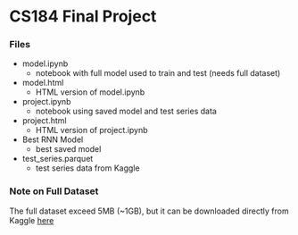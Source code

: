 # CS184 Final Project

### Files
- model.ipynb
    - notebook with full model used to train and test (needs full dataset)
- model.html
    - HTML version of model.ipynb
- project.ipynb
    - notebook using saved model and test series data
- project.html
    - HTML version of project.ipynb
- Best RNN Model
    - best saved model
- test_series.parquet
    - test series data from Kaggle


### Note on Full Dataset
The full dataset exceed 5MB (~1GB), but it can be downloaded directly from Kaggle [here](https://www.kaggle.com/competitions/child-mind-institute-detect-sleep-states/data)